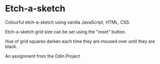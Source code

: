 # Etch-a-sketch

Colourful etch-a-sketch using vanilla JavaScript, HTML, CSS.

Etch-a-sketch grid size can be set using the "reset" button.

Hue of grid squares darken each time they are moused over until they are black.

An assignment from the Odin Project
